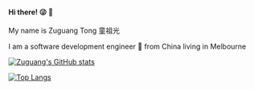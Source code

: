 #### Hi there! :stuck_out_tongue_winking_eye: :wave:

My name is Zuguang Tong 童祖光

I am a software development engineer :monkey: from China living in Melbourne 


[![Zuguang's GitHub stats](https://github-readme-stats.vercel.app/api?username=ZgTong&count_private=true&show_icons=true&theme=blue-green)](https://github.com/ZgTong/github-readme-stats)


[![Top Langs](https://github-readme-stats.vercel.app/api/top-langs/?username=ZgTong&layout=compact)](https://github.com/ZgTong/github-readme-stats)
